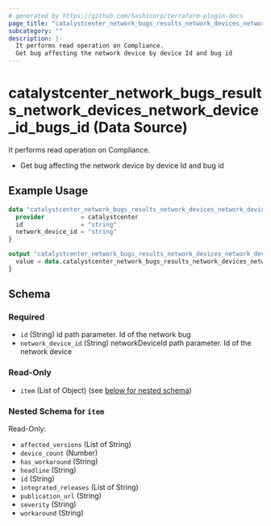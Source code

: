 ```yaml
---
# generated by https://github.com/hashicorp/terraform-plugin-docs
page_title: "catalystcenter_network_bugs_results_network_devices_network_device_id_bugs_id Data Source - terraform-provider-catalystcenter"
subcategory: ""
description: |-
  It performs read operation on Compliance.
  Get bug affecting the network device by device Id and bug id
---
```


# catalystcenter_network_bugs_results_network_devices_network_device_id_bugs_id (Data Source)

It performs read operation on Compliance.

- Get bug affecting the network device by device Id and bug id

## Example Usage

```terraform
data "catalystcenter_network_bugs_results_network_devices_network_device_id_bugs_id" "example" {
  provider          = catalystcenter
  id                = "string"
  network_device_id = "string"
}

output "catalystcenter_network_bugs_results_network_devices_network_device_id_bugs_id_example" {
  value = data.catalystcenter_network_bugs_results_network_devices_network_device_id_bugs_id.example.item
}
```

<!-- schema generated by tfplugindocs -->
## Schema

### Required

- `id` (String) id path parameter. Id of the network bug
- `network_device_id` (String) networkDeviceId path parameter. Id of the network device

### Read-Only

- `item` (List of Object) (see [below for nested schema](#nestedatt--item))

<a id="nestedatt--item"></a>
### Nested Schema for `item`

Read-Only:

- `affected_versions` (List of String)
- `device_count` (Number)
- `has_workaround` (String)
- `headline` (String)
- `id` (String)
- `integrated_releases` (List of String)
- `publication_url` (String)
- `severity` (String)
- `workaround` (String)
